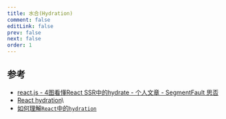 ```yaml
---
title: 水合(Hydration)
comment: false
editLink: false
prev: false
next: false
order: 1
---
```


## 参考

* [react.js - 4图看懂React SSR中的hydrate - 个人文章 - SegmentFault 思否](https://segmentfault.com/a/1190000038336185)
* [React hydration](https://reactjs.org/docs/react-dom.html#hydrate)\
* [如何理解`React`中的`hydration`](https://poe.com/s/mhHmi6KqIVmCbrNcK0pP)
